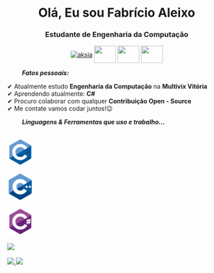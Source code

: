 <h1 align="center">Olá, Eu sou Fabrício Aleixo</h1>
<h3 align="center">Estudante de Engenharia da Computação</h3>
<p align="center">
<a href="https://www.linkedin.com/in/fabricio-nascimento-aleixo-2a509b220/" target="blank"><img align="center" src="https://cdn.jsdelivr.net/gh/devicons/devicon/icons/linkedin/linkedin-plain.svg" alt="aksia" height="40" width="50" /></a>
 <a href = "mailto: fabricioaleixo12@gmail.com"><img align="center" src="https://simpleicons.org/icons/gmail.svg" height="40" width="50" /></a>
 <a href = "https://open.spotify.com/user/217hduh4ckn4zgdo4zxhbeb4a?si=97e57d22db2b4f0d"><img align="center" src="https://simpleicons.org/icons/spotify.svg" height="40" width="50" /></a>
 <a href = "https://www.instagram.com/fabricioaleixo_/"><img align="center" src="https://simpleicons.org/icons/instagram.svg" height="40" width="50" /></a>
</p>
</p>

<img width="30px">&nbsp;***Fatos pessoais:***

✔ Atualmente estudo **Engenharia da Computação** na **Multivix Vitória**<br>
✔ Aprendendo atualmente: **C#**<br>
✔ Procuro colaborar com qualquer **Contribuição Open - Source**<br>
✔ Me contate vamos codar juntos!😉<br>
 
<img width="30px">&nbsp;***Linguagens & Ferramentas que uso e trabalho...***
<p align="left">
 
  <code> <img height="60" src="https://raw.githubusercontent.com/devicons/devicon/master/icons/c/c-original.svg"> </code>
  <code> <img height="60" src="https://raw.githubusercontent.com/devicons/devicon/master/icons/cplusplus/cplusplus-original.svg"> </code>
  <code> <img height="60" src="https://raw.githubusercontent.com/devicons/devicon/master/icons/csharp/csharp-original.svg"> </code>
  <code> <img height="60" src="https://media.licdn.com/dms/image/D4D12AQGrwm2DyU93Ng/article-cover_image-shrink_423_752/0/1665383817243?e=1697673600&v=beta&t=d3a5ZmBoBlt-NpN8xx55xxQQnnJ6J-ER8cFgOZE_Nhw"> </code>

  <div>
  <a href="https://github.com/FabricioNA">
  <img height="180em" src="https://github-readme-stats.vercel.app/api?username=FabricioNA&show_icons=true&theme=dark&include_all_commits=true&count_private=true"/>
  <img height="180em" src="https://github-readme-stats.vercel.app/api/top-langs/?username=FabricioNA&layout=compact&langs_count=16&theme=dark"/>
  </div>
